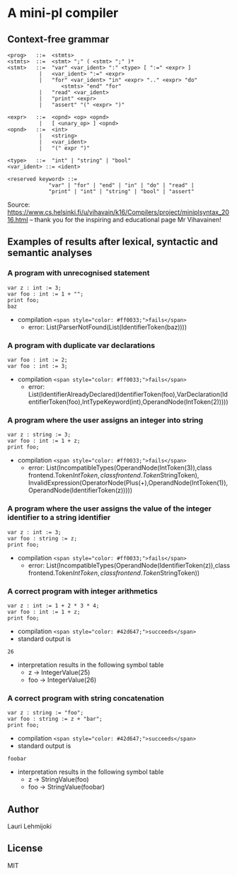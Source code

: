 
# A mini-pl compiler

## Context-free grammar

```
<prog>   ::=  <stmts>
<stmts>  ::=  <stmt> ";" ( <stmt> ";" )*
<stmt>   ::=  "var" <var_ident> ":" <type> [ ":=" <expr> ]
          |   <var_ident> ":=" <expr>
          |   "for" <var_ident> "in" <expr> ".." <expr> "do"
                 <stmts> "end" "for"
          |   "read" <var_ident>
          |   "print" <expr>
          |   "assert" "(" <expr> ")"

<expr>   ::=  <opnd> <op> <opnd>
          |   [ <unary_op> ] <opnd>
<opnd>   ::=  <int>
          |   <string>
          |   <var_ident>
          |   "(" expr ")"

<type>   ::=  "int" | "string" | "bool"
<var_ident> ::= <ident>

<reserved keyword> ::=
             "var" | "for" | "end" | "in" | "do" | "read" |
             "print" | "int" | "string" | "bool" | "assert"
```

Source: https://www.cs.helsinki.fi/u/vihavain/k16/Compilers/project/miniplsyntax_2016.html – thank you for the inspiring and educational page Mr Vihavainen!

## Examples of results after lexical, syntactic and semantic analyses


### A program with unrecognised statement

```
var z : int := 3;
var foo : int := 1 + "";
print foo;
baz
```


* compilation `<span style="color: #ff0033;">fails</span>`
  * error: List(ParserNotFound(List(IdentifierToken(baz))))
          

### A program with duplicate var declarations

```
var foo : int := 2;
var foo : int := 3;
```


* compilation `<span style="color: #ff0033;">fails</span>`
  * error: List(IdentifierAlreadyDeclared(IdentifierToken(foo),VarDeclaration(IdentifierToken(foo),IntTypeKeyword(int),OperandNode(IntToken(2)))))
          

### A program where the user assigns an integer into string

```
var z : string := 3;
var foo : int := 1 + z;
print foo;
```


* compilation `<span style="color: #ff0033;">fails</span>`
  * error: List(IncompatibleTypes(OperandNode(IntToken(3)),class frontend.Token$IntToken,class frontend.Token$StringToken), InvalidExpression(OperatorNode(Plus(+),OperandNode(IntToken(1)),OperandNode(IdentifierToken(z)))))
          

### A program where the user assigns the value of the integer identifier to a string identifier

```
var z : int := 3;
var foo : string := z;
print foo;
```


* compilation `<span style="color: #ff0033;">fails</span>`
  * error: List(IncompatibleTypes(OperandNode(IdentifierToken(z)),class frontend.Token$IntToken,class frontend.Token$StringToken))
          

### A correct program with integer arithmetics

```
var z : int := 1 + 2 * 3 * 4;
var foo : int := 1 + z;
print foo;
```


* compilation `<span style="color: #42d647;">succeeds</span>`
* standard output is
```
26
```
* interpretation results in the following symbol table
  * z -> IntegerValue(25)
  * foo -> IntegerValue(26)

### A correct program with string concatenation

```
var z : string := "foo";
var foo : string := z + "bar";
print foo;
```


* compilation `<span style="color: #42d647;">succeeds</span>`
* standard output is
```
foobar
```
* interpretation results in the following symbol table
  * z -> StringValue(foo)
  * foo -> StringValue(foobar)


## Author

Lauri Lehmijoki

## License

MIT

